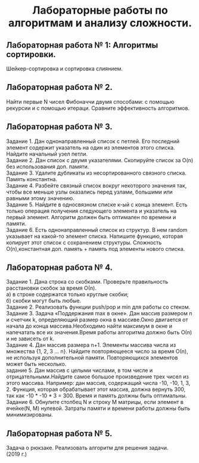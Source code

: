 <h1 align="center">Лабораторные работы по алгоритмам и анализу сложности.</h1>
<h2>Лабораторная работа № 1: Алгоритмы сортировки.</h2>
Шейкер-сортировка и сортировка слиянием.
<h2>Лабораторная работа № 2.</h2>
 Найти первые N чисел Фибоначчи двумя способами: с помощью рекурсии и с помощью итераци. Сравните эффективность алгоритмов.
<h2>Лабораторная работа № 3.</h2>
Задание 1. Дан однонаправленный список с петлей. Его последний элемент содержит указатель на один из элементов этого списка. Найдите начальный узел петли. <br>
Задание 2. Дан  список с двумя указателями. Скопируйте список за O(n) без использования доп. памяти.<br>
Задание 3. Удалите дубликаты из несортированного связного списка. Память константна. <br>
Задание 4. Разбейте связный список вокруг некоторого значения так, чтобы все меньше узлы оказались перед узлами,
большими или равными этому значению. <br>
Задание 5. Найдите в односвязном списке к-ый с конца элемент. Есть только операция получения следующего элемента
и указатель на первый элемент. Алгоритм должен быть оптимален по времени и памяти.<br>
Задание 6. Есть однонаправленный список из структур. В нем random указывает на какой-то элемент списка. Напишите функцию,
которая копирует этот список с сохранением структуры. Сложность O(n),константная доп. память + память под элементы нового списка.<br>
<h2>Лабораторная работа № 4.</h2>
Задание 1. Дана строка со скобками. Проверьте правильность расстановки скобок за время О(n).<br>
а) в строке содержатся только круглые скобки;<br>
б) скобки могут быть любые.<br>
Задание 2. Реализовать функции push/pop и min для работы со стеком.<br>
Задание 3. Задача «Поддержания max в окне». Дан массив размером n и счетчик k, определяющий размер окна в массиве.Окно двигается от
начала до конца массива.Необходимо найти максимум в окне и напечатать все их значения.Время работы алгоритма должно быть О(n) и
не зависеть от k.<br>
Задание 4. Дан массив размера n+1. Элементы массива числа из множества {1, 2, 3 … n}. Найдите повторяющееся число за время О(n), не
используя дополнительной памяти. Повторяющихся элементов может быть несколько.<br>
задание 5. Дан массив с целыми числами, в том числе и отрицательными.Найдите самое большое произведение трех чисел из этого массива.
Например: дан массив, содержащий числа -10, -10, 1, 3, 2. Функция, которая обрабатывает этот массив, должна вернуть 300, так как 
-10 * -10 * 3 = 300. Время и память должны быть оптимальны.<br>
Задание 6. Обнулите столбец N и строку M матрицы, если элемент в ячейке(N, M) нулевой. Затраты памяти и времени работы должны
быть минимизированы.
<h2>Лабораторная работа № 5.</h2>
Задача о рюкзаке. Реализовать алгоритм для решения задачи.<br>
(2019 г.)

